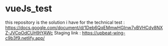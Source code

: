 # vueJs_test
this repository is the solution i have for the technical test : https://docs.google.com/document/d/1Deb6QqEMmwHGInw7yBVHCdy8NXZ-JVCpOdCUH9tYAWc
Staging link : https://upbeat-wing-c9b3f9.netlify.app/
